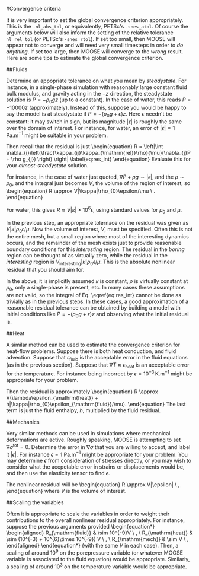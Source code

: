#Convergence criteria

It is very important to set the global convergence criterion appropriately. This
is the `-nl_abs_tol`, or equivalently, PETSc's `-snes_atol`.  Of course the
arguments below will also inform the setting of the relative tolerance
`nl_rel_tol` (or PETSc's `-snes_rtol`).  If set too small, then MOOSE will
appear not to converge and will need very small timesteps in order to *do
anything*.  If set too large, then MOOSE will converge to the *wrong* result.
Here are some tips to estimate the global convergence criterion.

##Fluids

Determine an appopriate tolerance on what you mean by *steadystate*.  For
instance, in a single-phase simulation with reasonably large constant fluid bulk
modulus, and gravity acting in the $-z$ direction, the steadystate solution is
$P = -\rho_{0}gz$ (up to a constant).  In the case of water, this reads
$P=-10000z$ (approximately). Instead of this, suppose you would be happy to say
the model is at steadystate if $P = -(\rho_{0} g + \epsilon)z$.  Here $\epsilon$
needn't be constant: it may switch in sign, but its magnitude $|\epsilon|$ is
roughly the same over the domain of interest.  For instance, for water, an error
of  $|\epsilon|=1$ Pa.m$^{-1}$ might be suitable in your problem.

Then recall that the residual is just \begin{equation} R = \left|\int
\nabla_{i}\left(\frac{\kappa_{ij}\kappa_{\mathrm{rel}}\rho}{\mu}(\nabla_{j}P +
\rho g_{j}) \right) \right| \label{eq:res_int} \end{equation} Evaluate this for
your *almost-steadystate* solution.

For instance, in the case of water just quoted, $\nabla P + \rho g \sim
|\epsilon|$, and the $\rho\sim\rho_{0}$, and the integral just becomes $V$, the
volume of the region of interest, so \begin{equation} R \approx
V|\kappa|\rho_{0}\epsilon/\mu \ . \end{equation}

For water, this gives $R \approx V|\kappa|\times 10^{6}\epsilon$, using standard
values for $\rho_{0}$ and $\mu$.

In the previous step, an appropriate tolernace on the residual was given as
$V|\kappa|\rho_{0}\epsilon/\mu$.  Now the volume of interest, $V$, must be
specified.  Often this is not the entire mesh, but a small region where most of
the interesting dynamics occurs, and the remainder of the mesh exists just to
provide reasonable boundary conditions for this *interesting* region.  The
residual in the *boring* region can be thought of as virtually zero, while the
residual in the *interesting* region is
$V_{\mathrm{interesting}}|\kappa|\rho_{0}\epsilon/\mu$.  This is the absolute
nonlinear residual that you should aim for.

In the above, it is implicitly assumed $\kappa$ is constant, $\rho$ is virtually
constant at $\rho_{0}$, only a single-phase is present, etc.  In many cases
these assumptions are not valid, so the integral of Eq. \eqref{eq:res_int}
cannot be done as trivially as in the previous steps. In these cases, a good
approximation of a reasonable residual tolerance can be obtained by building a
model with initial conditions like $P = -(\rho_{0} g + \epsilon)z$ and observing
what the initial residual is.

##Heat

A similar method can be used to estimate the convergence criterion for heat-flow
problems.  Suppose there is both heat conduction, and fluid advection.  Suppose
that $\epsilon_{\mathrm{fluid}}$ is the acceptable error in the fluid equations
(as in the previous section).  Suppose that $\nabla T \approx
\epsilon_{\mathrm{heat}}$ is an acceptable error for the temperature.  For
instance being incorrect by $\epsilon = 10^{-3}\,$K.m$^{-1}$ might be
appropriate for your problem.

Then the residual is approximately \begin{equation} R \approx
V(\lambda\epsilon_{\mathrm{heat}} +
h|\kappa|\rho_{0}\epsilon_{\mathrm{fluid}}/\mu). \end{equation} The last term is
just the fluid enthalpy, $h$, multiplied by the fluid residual.

##Mechanics

Very similar methods can be used in simulations where mechanical deformations
are active.  Roughly speaking, MOOSE is attempting to set
$\nabla\sigma^{\mathrm{tot}} = 0$.  Determine the error in $\nabla\sigma$ that
you are willing to accept, and label it $|\epsilon|$.  For instance $\epsilon =
1$ Pa.m$^{-1}$ might be appropriate for your problem.  You may determine
$\epsilon$ from consideration of stresses directly, or you may wish to consider
what the accpetable error in strains or displacements would be, and then use the
elasticity tensor to find $\epsilon$.

The nonlinear residual will be \begin{equation} R \approx V|\epsilon| \ ,
\end{equation} where $V$ is the volume of interest.

##Scaling the variables

Often it is appropriate to scale the variables in order to weight their
contributions to the overall nonlinear residual appropriately. For instance,
suppose the previous arguments provided
\begin{equation*}
\begin{aligned}
R_{\mathrm{fluid}} & \sim 10^{-9}V \ , \\
R_{\mathrm{heat}} & \sim (10^{-3} + 10^{6}\times 10^{-9}) V \ , \\
R_{\mathrm{mech}} & \sim V \ ,
\end{aligned}
\end{equation*}
(with the same $V$ in each case).  Then, a scaling of around
$10^9$ on the porepressure variable (or whatever MOOSE variable is associated to
the fluid equation) would be appropriate.  Similarly, a scaling of around $10^3$
on the temperature variable would be appropriate.

